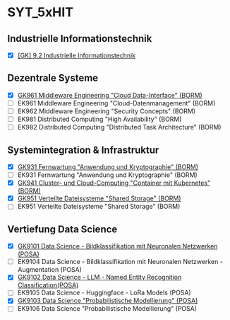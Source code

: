 # SYT_5xHIT

## Industrielle Informationstechnik

- [x] [[GK] 9.2 Industrielle Informationstechnik](./IndInf/9.2/)

## Dezentrale Systeme

- [x] [GK961 Middleware Engineering "Cloud Data-Interface" (BORM)](https://github.com/TGM-HIT/syt5-gek961-cloud-datenmanagement-neuwirth_stransky)
- [ ] EK961 Middleware Engineering "Cloud-Datenmanagement" (BORM)
- [ ] EK962 Middleware Engineering "Security Concepts" (BORM)
- [ ] EK981 Distributed Computing "High Availability" (BORM)
- [ ] EK982 Distributed Computing "Distributed Task Architecture" (BORM)

## Systemintegration & Infrastruktur

- [x] [GK931 Fernwartung "Anwendung und Kryptographie" (BORM)](https://github.com/TGM-HIT/syt5-gek931-fernwartung-aust_stransky)
- [ ] EK931 Fernwartung "Anwendung und Kryptographie" (BORM)
- [x] [GK941 Cluster- und Cloud-Computing "Container mit Kubernetes" (BORM)](https://github.com/TGM-HIT/syt5-gek941-cluster-and-cloud-computing-aust_stransky)
- [x] [GK951 Verteilte Dateisysteme "Shared Storage" (BORM)](https://github.com/TGM-HIT/syt5-gek951-verteilte-dateisysteme-aust_stransky)
- [ ] EK951 Verteilte Dateisysteme "Shared Storage" (BORM)
 
## Vertiefung Data Science

- [x] [GK9101 Data Science - Bildklassifikation mit Neuronalen Netzwerken (POSA)](./DaSci/9.1/)
- [ ] EK9104 Data Science - Bildklassifikation mit Neuronalen Netzwerken - Augmentation (POSA)
- [x] [GK9102 Data Science - LLM - Named Entity Recognition Classification(POSA)](./DaSci/9.2/)
- [ ] EK9105 Data Science - Huggingface - LoRa Models (POSA)
- [x] [GK9103 Data Science "Probabilistische Modellierung" (POSA)](./DaSci/9.3/)
- [ ] EK9106 Data Science "Probabilistische Modellierung" (POSA)
